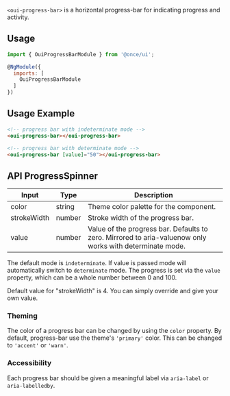 `<oui-progress-bar>` is a horizontal progress-bar for indicating progress and activity.

## Usage

```js
import { OuiProgressBarModule } from '@once/ui';

@NgModule({
  imports: [
    OuiProgressBarModule
  ]
})
```

## Usage Example

```html
<!-- progress bar with indeterminate mode -->
<oui-progress-bar></oui-progress-bar>

<!-- progress bar with determinate mode -->
<oui-progress-bar [value]="50"></oui-progress-bar>
```

## API ProgressSpinner

| Input       | Type   | Description                                                                                              |
| ----------- | ------ | -------------------------------------------------------------------------------------------------------- |
| color       | string | Theme color palette for the component.                                                                   |
| strokeWidth | number | Stroke width of the progress bar.                                                                        |
| value       | number | Value of the progress bar. Defaults to zero. Mirrored to aria-valuenow only works with determinate mode. |

The default mode is `indeterminate`. If value is passed mode will automatically switch to `determinate` mode. The progress is set via the `value` property, which can be a whole number between 0 and 100.

Default value for "strokeWidth" is 4. You can simply override and give your own value.

### Theming

The color of a progress bar can be changed by using the `color` property. By default,
progress-bar use the theme's `'primary'` color. This can be changed to `'accent'` or `'warn'`.

### Accessibility

Each progress bar should be given a meaningful label via `aria-label` or `aria-labelledby`.
